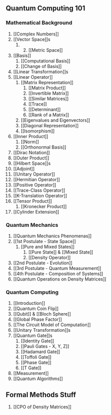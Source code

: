 ## Quantum Computing 101
### Mathematical Background
1. [[Complex Numbers]]
2. [[Vector Space]]s
	1. 2. [[Metric Space]]
3. [[Basis]]
	1. [[Computational Basis]]
	2. [[Change of Basis]]
4. [[Linear Transformation]]s
5. [[Linear Operator]]
	1. [[Matrix Representation]]
		1. [[Matrix Product]]
		2. [[Invertible Matrix]]
		3. [[Similar Matrices]]
		4. [[Trace]]
		5. [[Determinant]]
		6. [[Rank of a Matrix]]
	3. [[Eigenvalues and Eigenvectors]]
	4. [[Diagonal Representation]]
	5. [[Isomorphism]]
6. [[Inner Product]]
	1. [[Norm]]
	2. [[Orthonormal Basis]]
7. [[Dirac Notation]]
8. [[Outer Product]]
9. [[Hilbert Space]]s
10. [[Adjoint]]
11. [[Unitary Operator]]
12. [[Hermitian Operator]]
13. [[Positive Operator]]
14. [[Trace-Class Operator]]
15. [[K-Translation Operator]]
16. [[Tensor Product]]
	1. [[Kronecker Product]]
17. [[Cylinder Extension]]

### Quantum Mechanics
1. [[Quantum Mechanics Phenomenas]]
2. [[1st Postulate - State Space]]
	1. [[Pure and Mixed States]]
		1. [[Pure State]] & [[Mixed State]]
		2. [[Density Operator]]
3. [[2nd Postulate - Evolution]]
4. [[3rd Postulate - Quantum Measurement]]
5. [[4th Postulate - Composition of Systems]]
6. [[Quantum Operations on Density Matrices]]

### Quantum Computing
1. [[Introduction]]
3. [[Quantum Coin Flip]]
4. [[Qubit]] & [[Bloch Sphere]]
5. [[Global Phase Factor]]
6. [[The Circuit Model of Computation]]
7. [[Unitary Transformation]]s
8. [[Quantum Gate]]s
	1. [[Identity Gate]]
	2. [[Pauli Gates - X, Y, Z]]
	3. [[Hadamard Gate]]
	4. [[Toffoli Gate]]
	5. [[Phase Gate]]
	6. [[T Gate]]
9. [[Measurement]]
10. [[Quantum Algorithms]]

## Formal Methods Stuff
1. [[CPO of Density Matrices]]